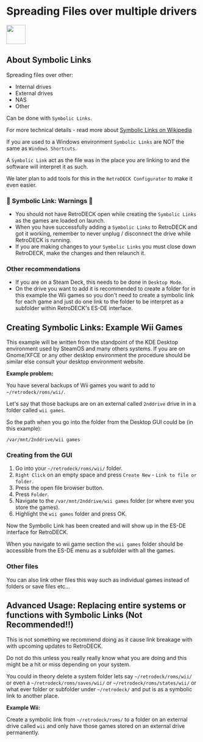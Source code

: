 # Spreading Files over multiple drivers

<img src="../../wiki_icons/pixelitos/folder-blue-games.png" width="50">

## About Symbolic Links

Spreading files over other:

- Internal drives
- External drives
- NAS
- Other

Can be done with `Symbolic Links`.

For more technical details - read more about [Symbolic Links on Wikipedia](https://en.wikipedia.org/wiki/Symbolic_link)

If you are used to a Windows environment `Symbolic Links` are NOT the same as  `Windows Shortcuts`.

A `Symbolic Link` act as the file was in the place you are linking to and the software will interpret it as such.

We later plan to add tools for this in the `RetroDECK Configurator` to make it even easier.

### 🛑 Symbolic Link: Warnings 🛑

- You should not have RetroDECK open while creating the `Symbolic Links` as the games are loaded on launch.
- When you have successfully adding a `Symbolic Links`  to RetroDECK and got it working, remember to never unplug / disconnect the drive while RetroDECK is running.
- If you are making changes to your `Symbolic Links` you must close down RetroDECK, make the changes and then relaunch it.

### Other recommendations

- If you are on a Steam Deck, this needs to be done in `Desktop Mode`.
- On the drive you want to add it is recommended to create a folder for in this example the Wii games so you don't need to create a symbolic link for each game and just do one link to the folder to be interpret as a subfolder within RetroDECK's ES-DE interface.

## Creating Symbolic Links: Example Wii Games

This example will be written from the standpoint of the KDE Desktop environment used by SteamOS and many others systems. If you are on Gnome/XFCE or any other desktop environment the procedure should be similar else consult your desktop environment website.

**Example problem:**

You have several backups of Wii games you want to add to `~/retrodeck/roms/wii/`.

Let's say that those backups are on an external called `2nddrive` drive in in a folder called `wii games`.

So the path when you go into the folder from the Desktop GUI could be (in this example):

`/var/mnt/2nddrive/wii games`


### Creating from the GUI

1. Go into your `~/retrodeck/roms/wii/` folder.
2. `Right Click` on an empty space and press `Create New` - `Link to file or folder`.
3. Press the open file browser button.
4. Press `Folder`.
5. Navigate to the `/var/mnt/2nddrive/wii games` folder (or where ever you store the games).
6. Highlight the `wii games` folder and press OK.

Now the Symbolic Link has been created and will show up in the ES-DE interface for RetroDECK.

When you navigate to wii game section the `wii games` folder should be accessible from the ES-DE menu as a subfolder with all the games.

### Other files

You can also link other files this way such as individual games instead of folders or save files etc...

## Advanced Usage: Replacing entire systems or functions with Symbolic Links (Not Recommended!!)
This is not something we recommend doing as it cause link breakage with with upcoming updates to RetroDECK.

Do not do this unless you really really know what you are doing and this might be a hit or miss depending on your system.

You could in theory delete a system folder lets say `~/retrodeck/roms/wii/` or even a `~/retrodeck/roms/saves/wii/` or `~/retrodeck/roms/states/wii/` or what ever folder or subfolder under `~/retrodeck/` and put is as a symbolic link to another place.

**Example Wii:**

Create a symbolic link from `~/retrodeck/roms/` to a folder on an external drive called `wii` and only have those games stored on an external drive permanently.

